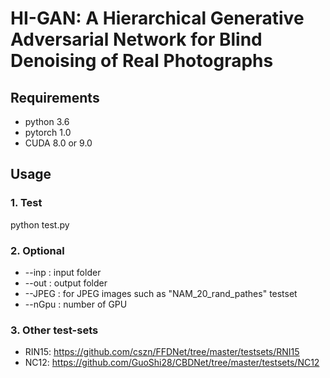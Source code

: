 # HI-GAN: A Hierarchical Generative Adversarial Network for Blind Denoising of Real Photographs

## Requirements
- python       3.6
- pytorch      1.0
- CUDA         8.0 or 9.0

## Usage
### 1. Test
python test.py

### 2. Optional
- --inp : input folder
- --out : output folder
- --JPEG : for JPEG images such as "NAM_20_rand_pathes" testset
- --nGpu : number of GPU

### 3. Other test-sets
- RIN15: https://github.com/cszn/FFDNet/tree/master/testsets/RNI15
- NC12: https://github.com/GuoShi28/CBDNet/tree/master/testsets/NC12